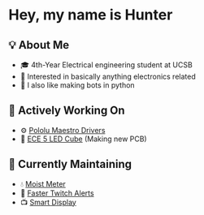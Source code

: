 # Hey, my name is Hunter

## 💡 About Me
- 🎓 4th-Year Electrical engineering student at UCSB
- 🦾 Interested in basically anything electronics related
- 🤖 I also like making bots in python

## 🔨 Actively Working On
- ⚙️ [Pololu Maestro Drivers](https://github.com/hslarson/Maestro)
- 🎵 [ECE 5 LED Cube](https://github.com/hslarson/ECE-5-LED-Cube) (Making new PCB)

## 🔧 Currently Maintaining
- 💧 [Moist Meter](https://github.com/hslarson/Moist-Meter)
- 🔔 [Faster Twitch Alerts](https://github.com/hslarson/Faster-Twitch-Alerts)
- 📺 [Smart Display](https://github.com/hslarson/Smart-Display)
